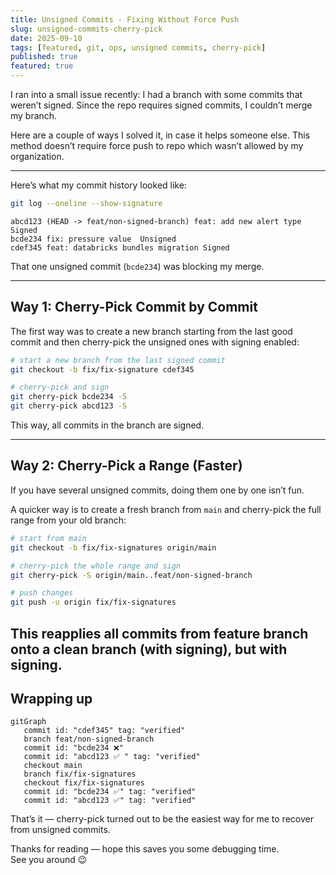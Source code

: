 ```yaml
---
title: Unsigned Commits - Fixing Without Force Push
slug: unsigned-commits-cherry-pick
date: 2025-09-10
tags: [featured, git, ops, unsigned commits, cherry-pick]
published: true
featured: true
---
```

 
I ran into a small issue recently: I had a branch with some commits that weren’t signed.
Since the repo requires signed commits, I couldn’t merge my branch.

Here are a couple of ways I solved it, in case it helps someone else.
This method doesn’t require force push to repo which wasn’t allowed by my organization.

---

Here’s what my commit history looked like:

```bash
git log --oneline --show-signature

```

```
abcd123 (HEAD -> feat/non-signed-branch) feat: add new alert type Signed
bcde234 fix: pressure value  Unsigned
cdef345 feat: databricks bundles migration Signed

```

That one unsigned commit (`bcde234`) was blocking my merge.

---

## Way 1: Cherry-Pick Commit by Commit

The first way was to create a new branch starting from the last good commit and then cherry-pick the unsigned ones with signing enabled:

```bash
# start a new branch from the last signed commit
git checkout -b fix/fix-signature cdef345

# cherry-pick and sign
git cherry-pick bcde234 -S
git cherry-pick abcd123 -S
```

This way, all commits in the branch are signed.

---

## Way 2: Cherry-Pick a Range (Faster)

If you have several unsigned commits, doing them one by one isn’t fun.

A quicker way is to create a fresh branch from `main` and cherry-pick the full range from your old branch:

```bash
# start from main
git checkout -b fix/fix-signatures origin/main

# cherry-pick the whole range and sign
git cherry-pick -S origin/main..feat/non-signed-branch

# push changes
git push -u origin fix/fix-signatures
```

This reapplies all commits from feature branch onto a clean branch (with signing), but with signing.
---

## Wrapping up


```mermaid
gitGraph
   commit id: "cdef345" tag: "verified"
   branch feat/non-signed-branch
   commit id: "bcde234 ❌"
   commit id: "abcd123 ✅ " tag: "verified"
   checkout main
   branch fix/fix-signatures
   checkout fix/fix-signatures
   commit id: "bcde234 ✅" tag: "verified"
   commit id: "abcd123 ✅" tag: "verified"
```

That’s it — cherry-pick turned out to be the easiest way for me to recover from unsigned commits.

Thanks for reading — hope this saves you some debugging time.  
See you around 😉
